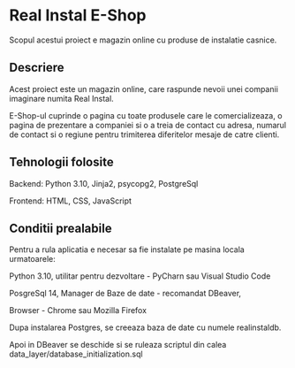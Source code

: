 # Real Instal E-Shop

Scopul acestui proiect e magazin online cu produse de instalatie casnice.

## Descriere

Acest proiect este un magazin online, care raspunde nevoii unei companii imaginare numita Real Instal.

E-Shop-ul cuprinde o pagina cu toate produsele care le comercializeaza, o pagina de prezentare a companiei si o a treia
de contact cu adresa, numarul de contact si o regiune pentru trimiterea diferitelor mesaje de catre clienti.

## Tehnologii folosite

Backend: Python 3.10, Jinja2, psycopg2, PostgreSql 

Frontend: HTML, CSS, JavaScript

## Conditii prealabile

Pentru a rula aplicatia e necesar sa fie instalate pe masina locala urmatoarele:

Python 3.10, utilitar pentru dezvoltare - PyCharn sau Visual Studio Code

PosgreSql 14, Manager de Baze de date - recomandat DBeaver,

Browser - Chrome sau Mozilla Firefox

Dupa instalarea Postgres, se creeaza baza de date cu numele realinstaldb.

Apoi in DBeaver se deschide si se ruleaza scriptul din calea data_layer/database_initialization.sql